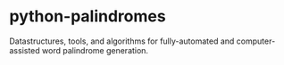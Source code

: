 # python-palindromes
Datastructures, tools, and algorithms for fully-automated and computer-assisted word palindrome generation.
